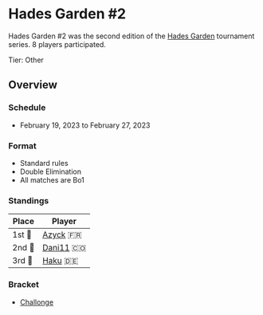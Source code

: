 # Hades Garden #2

Hades Garden #2 was the second edition of the [Hades Garden](hgmain.md) tournament series.
8 players participated.

Tier: Other

## Overview

### Schedule
- February 19, 2023 to February 27, 2023

### Format
- Standard rules
- Double Elimination
- All matches are Bo1

### Standings

| Place | Player |
|-|-|
|1st :1st_place_medal: | [Azyck](../../players/french/azyck.md) :fr:|
|2nd :2nd_place_medal: | [Dani11](../../players/colombian/dani11.md) :colombia:|
|3rd :3rd_place_medal: | [Haku](../../players/german/haku.md) :de:|

### Bracket
- [Challonge](https://challonge.com/p2ka1s5y)